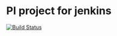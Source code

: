 # PI project for jenkins

[![Build Status](http://35.215.44.56:8080/buildStatus/icon?job=pi-jenkins)](http://35.215.44.56:8080/job/pi-jenkins/)
